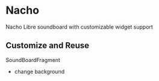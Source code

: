 # Nacho

Nacho Libre soundboard with customizable widget support

## Customize and Reuse

SoundBoardFragment
- change background

